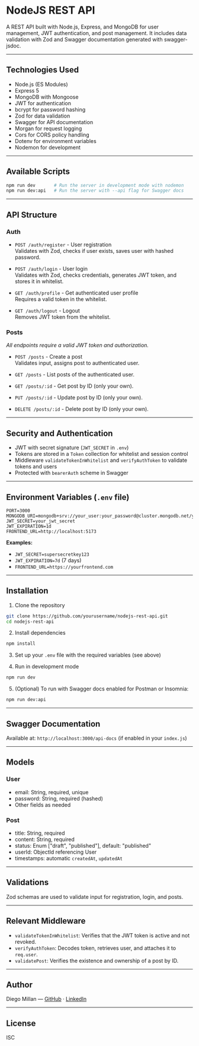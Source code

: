 # NodeJS REST API

A REST API built with Node.js, Express, and MongoDB for user management, JWT authentication, and post management. It includes data validation with Zod and Swagger documentation generated with swagger-jsdoc.

---

## Technologies Used

- Node.js (ES Modules)
- Express 5
- MongoDB with Mongoose
- JWT for authentication
- bcrypt for password hashing
- Zod for data validation
- Swagger for API documentation
- Morgan for request logging
- Cors for CORS policy handling
- Dotenv for environment variables
- Nodemon for development

---

## Available Scripts

```bash
npm run dev       # Run the server in development mode with nodemon
npm run dev:api   # Run the server with --api flag for Swagger docs
```

---

## API Structure

### Auth

- `POST /auth/register` - User registration  
  Validates with Zod, checks if user exists, saves user with hashed password.

- `POST /auth/login` - User login  
  Validates with Zod, checks credentials, generates JWT token, and stores it in whitelist.

- `GET /auth/profile` - Get authenticated user profile  
  Requires a valid token in the whitelist.

- `GET /auth/logout` - Logout  
  Removes JWT token from the whitelist.

### Posts

_All endpoints require a valid JWT token and authorization._

- `POST /posts` - Create a post  
  Validates input, assigns post to authenticated user.

- `GET /posts` - List posts of the authenticated user.

- `GET /posts/:id` - Get post by ID (only your own).

- `PUT /posts/:id` - Update post by ID (only your own).

- `DELETE /posts/:id` - Delete post by ID (only your own).

---

## Security and Authentication

- JWT with secret signature (`JWT_SECRET` in `.env`)
- Tokens are stored in a `Token` collection for whitelist and session control
- Middleware `validateTokenInWhitelist` and `verifyAuthToken` to validate tokens and users
- Protected with `bearerAuth` scheme in Swagger

---

## Environment Variables (`.env` file)

```env
PORT=3000
MONGODB_URI=mongodb+srv://your_user:your_password@cluster.mongodb.net/your_db
JWT_SECRET=your_jwt_secret
JWT_EXPIRATION=1d
FRONTEND_URL=http://localhost:5173
```

**Examples:**

- `JWT_SECRET=supersecretkey123`
- `JWT_EXPIRATION=7d` (7 days)
- `FRONTEND_URL=https://yourfrontend.com`

---

## Installation

1. Clone the repository

```bash
git clone https://github.com/yourusername/nodejs-rest-api.git
cd nodejs-rest-api
```

2. Install dependencies

```bash
npm install
```

3. Set up your `.env` file with the required variables (see above)

4. Run in development mode

```bash
npm run dev
```

5. (Optional) To run with Swagger docs enabled for Postman or Insomnia:

```bash
npm run dev:api
```

---

## Swagger Documentation

Available at: `http://localhost:3000/api-docs` (if enabled in your `index.js`)

---

## Models

### User

- email: String, required, unique
- password: String, required (hashed)
- Other fields as needed

### Post

- title: String, required
- content: String, required
- status: Enum ["draft", "published"], default: "published"
- userId: ObjectId referencing User
- timestamps: automatic `createdAt`, `updatedAt`

---

## Validations

Zod schemas are used to validate input for registration, login, and posts.

---

## Relevant Middleware

- `validateTokenInWhitelist`: Verifies that the JWT token is active and not revoked.
- `verifyAuthToken`: Decodes token, retrieves user, and attaches it to `req.user`.
- `validatePost`: Verifies the existence and ownership of a post by ID.

---

## Author

Diego Millan — [GitHub](https://github.com/diegomillandev) · [LinkedIn](https://www.linkedin.com/in/diegomillandev/)

---

## License

ISC
